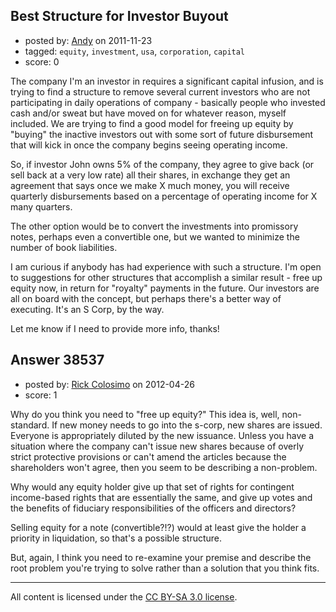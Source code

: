 ## Best Structure for Investor Buyout

- posted by: [Andy](https://stackexchange.com/users/-1/8179-andy) on 2011-11-23
- tagged: `equity`, `investment`, `usa`, `corporation`, `capital`
- score: 0

The company I'm an investor in requires a significant capital infusion, and is trying to find a structure to remove several current investors who are not participating in daily operations of company - basically people who invested cash and/or sweat but have moved on for whatever reason, myself included.  We are trying to find a good model for freeing up equity by "buying" the inactive investors out with some sort of future disbursement that will kick in once the company begins seeing operating income. 

So, if investor John owns 5% of the company, they agree to give back (or sell back at a very low rate) all their shares, in exchange they get an agreement that says once we make X much money, you will receive quarterly disbursements based on a percentage of operating income for X many quarters. 

The other option would be to convert the investments into promissory notes, perhaps even a convertible one, but we wanted to minimize the number of book liabilities. 

I am curious if anybody has had experience with such a structure. I'm open to suggestions for other structures that accomplish a similar result - free up equity now, in return for "royalty" payments in the future.  Our investors are all on board with the concept, but perhaps there's a better way of executing. It's an S Corp, by the way. 

Let me know if I need to provide more info, thanks!


## Answer 38537

- posted by: [Rick Colosimo](https://stackexchange.com/users/-1/17684-rick-colosimo) on 2012-04-26
- score: 1

Why do you think you need to "free up equity?" This idea is, well, non-standard. If new money needs to go into the s-corp, new shares are issued. Everyone is appropriately diluted by the new issuance. Unless you have a situation where the company can't issue new shares because of overly strict protective provisions or can't amend the articles because the shareholders won't agree, then you seem to be describing a non-problem.

Why would any equity holder give up that set of rights for contingent income-based rights that are essentially the same, and give up votes and the benefits of fiduciary responsibilities of the officers and directors?

Selling equity for a note (convertible?!?) would at least give the holder a priority in liquidation, so that's a possible structure.

But, again, I think you need to re-examine your premise and describe the root problem you're trying to solve rather than a solution that you think fits. 



---

All content is licensed under the [CC BY-SA 3.0 license](https://creativecommons.org/licenses/by-sa/3.0/).
